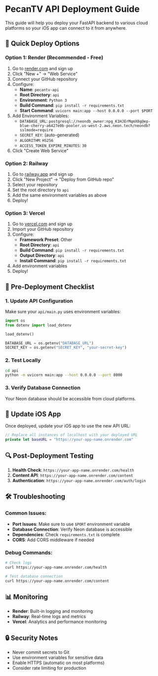 # PecanTV API Deployment Guide

This guide will help you deploy your FastAPI backend to various cloud platforms so your iOS app can connect to it from anywhere.

## 🚀 **Quick Deploy Options**

### **Option 1: Render (Recommended - Free)**
1. Go to [render.com](https://render.com) and sign up
2. Click "New +" → "Web Service"
3. Connect your GitHub repository
4. Configure:
   - **Name**: `pecantv-api`
   - **Root Directory**: `api`
   - **Environment**: `Python 3`
   - **Build Command**: `pip install -r requirements.txt`
   - **Start Command**: `uvicorn main:app --host 0.0.0.0 --port $PORT`
5. Add Environment Variables:
   - `DATABASE_URL`: `postgresql://neondb_owner:npg_K1HJErMqmX8g@ep-blue-cherry-a6427e0b-pooler.us-west-2.aws.neon.tech/neondb?sslmode=require`
   - `SECRET_KEY`: (auto-generated)
   - `ALGORITHM`: `HS256`
   - `ACCESS_TOKEN_EXPIRE_MINUTES`: `30`
6. Click "Create Web Service"

### **Option 2: Railway**
1. Go to [railway.app](https://railway.app) and sign up
2. Click "New Project" → "Deploy from GitHub repo"
3. Select your repository
4. Set the root directory to `api`
5. Add the same environment variables as above
6. Deploy!

### **Option 3: Vercel**
1. Go to [vercel.com](https://vercel.com) and sign up
2. Import your GitHub repository
3. Configure:
   - **Framework Preset**: Other
   - **Root Directory**: `api`
   - **Build Command**: `pip install -r requirements.txt`
   - **Output Directory**: `api`
   - **Install Command**: `pip install -r requirements.txt`
4. Add environment variables
5. Deploy!

## 🔧 **Pre-Deployment Checklist**

### **1. Update API Configuration**
Make sure your `api/main.py` uses environment variables:

```python
import os
from dotenv import load_dotenv

load_dotenv()

DATABASE_URL = os.getenv("DATABASE_URL")
SECRET_KEY = os.getenv("SECRET_KEY", "your-secret-key")
```

### **2. Test Locally**
```bash
cd api
python -m uvicorn main:app --host 0.0.0.0 --port 8000
```

### **3. Verify Database Connection**
Your Neon database should be accessible from cloud platforms.

## 📱 **Update iOS App**

Once deployed, update your iOS app to use the new API URL:

```swift
// Replace all instances of localhost with your deployed URL
private let baseURL = "https://your-app-name.onrender.com"
```

## 🔍 **Post-Deployment Testing**

1. **Health Check**: `https://your-app-name.onrender.com/health`
2. **Content API**: `https://your-app-name.onrender.com/content`
3. **Authentication**: `https://your-app-name.onrender.com/auth/login`

## 🛠 **Troubleshooting**

### **Common Issues:**
- **Port Issues**: Make sure to use `$PORT` environment variable
- **Database Connection**: Verify Neon database is accessible
- **Dependencies**: Check `requirements.txt` is complete
- **CORS**: Add CORS middleware if needed

### **Debug Commands:**
```bash
# Check logs
curl https://your-app-name.onrender.com/health

# Test database connection
curl https://your-app-name.onrender.com/content
```

## 📊 **Monitoring**

- **Render**: Built-in logging and monitoring
- **Railway**: Real-time logs and metrics
- **Vercel**: Analytics and performance monitoring

## 🔒 **Security Notes**

- Never commit secrets to Git
- Use environment variables for sensitive data
- Enable HTTPS (automatic on most platforms)
- Consider rate limiting for production 